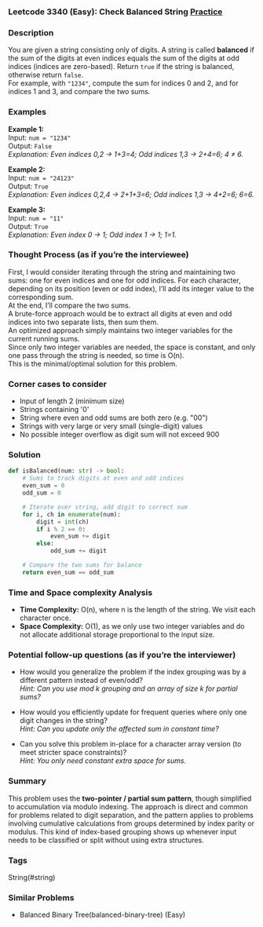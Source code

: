 ### Leetcode 3340 (Easy): Check Balanced String [Practice](https://leetcode.com/problems/check-balanced-string)

### Description  
You are given a string consisting only of digits. A string is called **balanced** if the sum of the digits at even indices equals the sum of the digits at odd indices (indices are zero-based). Return `true` if the string is balanced, otherwise return `false`.  
For example, with `"1234"`, compute the sum for indices 0 and 2, and for indices 1 and 3, and compare the two sums.

### Examples  

**Example 1:**  
Input: `num = "1234"`  
Output: `False`  
*Explanation: Even indices 0,2 → 1+3=4; Odd indices 1,3 → 2+4=6; 4 ≠ 6.*

**Example 2:**  
Input: `num = "24123"`  
Output: `True`  
*Explanation: Even indices 0,2,4 → 2+1+3=6; Odd indices 1,3 → 4+2=6; 6=6.*

**Example 3:**  
Input: `num = "11"`  
Output: `True`  
*Explanation: Even index 0 → 1; Odd index 1 → 1; 1=1.*

### Thought Process (as if you’re the interviewee)  
First, I would consider iterating through the string and maintaining two sums: one for even indices and one for odd indices. For each character, depending on its position (even or odd index), I’ll add its integer value to the corresponding sum.  
At the end, I’ll compare the two sums.  
A brute-force approach would be to extract all digits at even and odd indices into two separate lists, then sum them.  
An optimized approach simply maintains two integer variables for the current running sums.  
Since only two integer variables are needed, the space is constant, and only one pass through the string is needed, so time is O(n).  
This is the minimal/optimal solution for this problem.

### Corner cases to consider  
- Input of length 2 (minimum size)
- Strings containing '0'
- String where even and odd sums are both zero (e.g. "00")
- Strings with very large or very small (single-digit) values
- No possible integer overflow as digit sum will not exceed 900

### Solution

```python
def isBalanced(num: str) -> bool:
    # Sums to track digits at even and odd indices
    even_sum = 0
    odd_sum = 0

    # Iterate over string, add digit to correct sum
    for i, ch in enumerate(num):
        digit = int(ch)
        if i % 2 == 0:
            even_sum += digit
        else:
            odd_sum += digit

    # Compare the two sums for balance
    return even_sum == odd_sum
```

### Time and Space complexity Analysis  

- **Time Complexity:** O(n), where n is the length of the string. We visit each character once.
- **Space Complexity:** O(1), as we only use two integer variables and do not allocate additional storage proportional to the input size.

### Potential follow-up questions (as if you’re the interviewer)  

- How would you generalize the problem if the index grouping was by a different pattern instead of even/odd?  
  *Hint: Can you use mod k grouping and an array of size k for partial sums?*

- How would you efficiently update for frequent queries where only one digit changes in the string?  
  *Hint: Can you update only the affected sum in constant time?*

- Can you solve this problem in-place for a character array version (to meet stricter space constraints)?  
  *Hint: You only need constant extra space for sums.*

### Summary
This problem uses the **two-pointer / partial sum pattern**, though simplified to accumulation via modulo indexing. The approach is direct and common for problems related to digit separation, and the pattern applies to problems involving cumulative calculations from groups determined by index parity or modulus. This kind of index-based grouping shows up whenever input needs to be classified or split without using extra structures.

### Tags
String(#string)

### Similar Problems
- Balanced Binary Tree(balanced-binary-tree) (Easy)